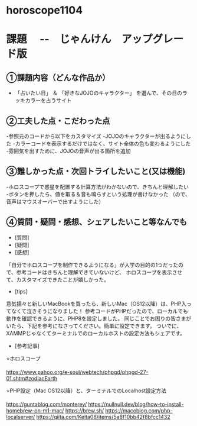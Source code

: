 # horoscope1104

# 課題　 --　じゃんけん　アップグレード版

## ①課題内容（どんな作品か）
- 「占いたい日」 ＆ 「好きなJOJOのキャラクター」 を選んで、その日のラッキカラーを占うサイト

## ②工夫した点・こだわった点
-参照元のコードから以下をカスタマイズ
-JOJOのキャラクターが出るようにした
-カラーコードを表示するだけではなく、サイト全体の色も変わるようにした
-雰囲気を出すために、JOJOの音声が出る箇所を追加

## ③難しかった点・次回トライしたいこと(又は機能)
-ホロスコープで惑星を配置する計算方法がわかないので、きちんと理解したい
-ボタンを押したら、値を取る＆音も鳴らすという処理が書けなかった （ので、音声はマウスオーバーで出すようにした）

## ④質問・疑問・感想、シェアしたいこと等なんでも
- [質問]
- [疑問]
- [感想]
  
「自分でホロスコープを制作できるようになる」が入学の目的の1つだったので、参考コードはきちんと理解できていないけど、
ホロスコープを表示させて、カスタマイズできたことが嬉しかった。

- [tips]
  
意気揚々と新しいMacBookを買ったら、新しいMac（OS12以降）は、PHP入ってなくて泣きそうになりました！
参考コードがPHPだったので、ローカルでも動作を確認できるように、PHP8を設定しました。
同じことでお困りの皆さまがいたら、下記を参考になさってください。簡単に設定できます。
ついでに、XAMMPじゃなくてターミナルでのローカルホストの設定方法もシェアです。

- [参考記事]

⭐️ホロスコープ

https://www.pahoo.org/e-soul/webtech/phpgd/phpgd-27-01.shtm#zodiacEarth

⭐️PHP設定（Mac OS12以降）と、ターミナルでのLocalhost設定方法

https://guntablog.com/monterey/
https://nullnull.dev/blog/how-to-install-homebrew-on-m1-mac/
https://brew.sh/
https://macoblog.com/php-localserver/
https://qiita.com/Keita08/items/5a8f10bb42f8bfcc1432
